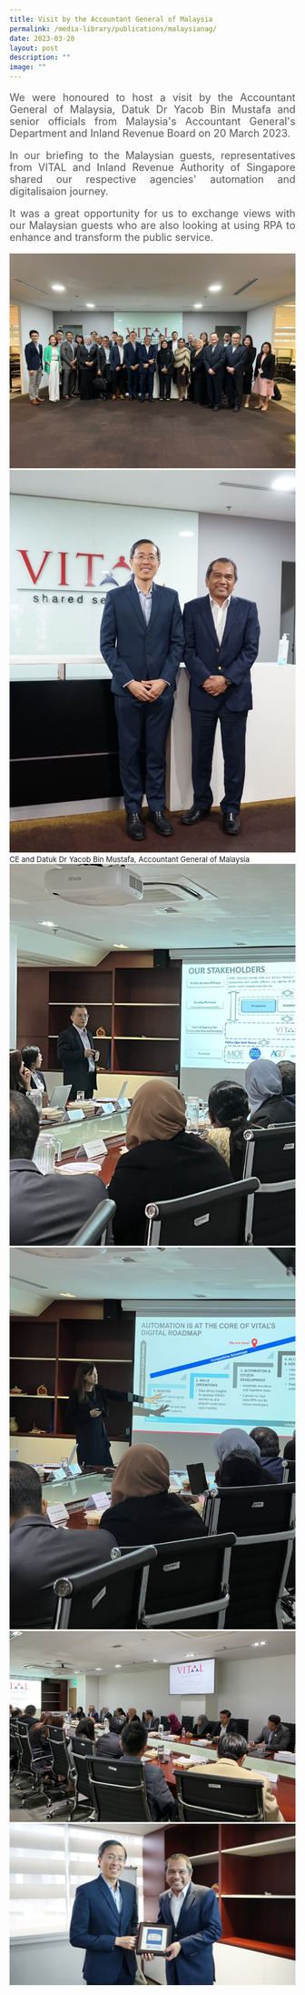 ```yaml
---
title: Visit by the Accountant General of Malaysia
permalink: /media-library/publications/malaysianag/
date: 2023-03-20
layout: post
description: ""
image: ""
---
```

<p style="font-size: 18px;color:#585858;text-align:justify;">We were honoured to host a visit by the Accountant General of Malaysia, Datuk Dr Yacob Bin Mustafa and senior officials from Malaysia's Accountant General's Department and Inland Revenue Board on 20 March 2023.</p>

<p style="font-size: 18px;color:#585858;text-align:justify;">In our briefing to the Malaysian guests, representatives from VITAL and Inland Revenue Authority of Singapore shared our respective agencies' automation and digitalisaion journey.</p>

<p style="font-size: 18px;color:#585858;text-align:justify;">It was a great opportunity for us to exchange views with our Malaysian guests who are also looking at using RPA to enhance and transform the public service.</p>

<img src="/images/Media/malaysian 06.jpg">
<br>
<img src="/images/Media/malaysian 05.jpg">
<font size="-1">CE and Datuk Dr Yacob Bin Mustafa, Accountant General of Malaysia
<img src="/images/Media/malaysian 03.jpg">
<br>
<img src="/images/Media/malaysian 04.jpg">
<br>
<img src="/images/Media/malaysian 02.jpg">
<br>
<img src="/images/Media/malaysian 01.jpg"></font>